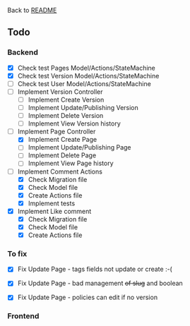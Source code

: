 Back to [README](../README.md)

## Todo
### Backend
- [X] Check test Pages Model/Actions/StateMachine
- [X] Check test Version Model/Actions/StateMachine
- [ ] Check test User Model/Actions/StateMachine
- [ ] Implement Version Controller
    - [ ] Implement Create Version
    - [ ] Implement Update/Publishing Version
    - [ ] Implement Delete Version
    - [ ] Implement View Version history
- [ ] Implement Page Controller
    - [X] Implement Create Page
    - [ ] Implement Update/Publishing Page
    - [ ] Implement Delete Page
    - [ ] Implement View Page history
- [ ] Implement Comment Actions
    - [X] Check Migration file
    - [X] Check Model file
    - [X] Create Actions file
    - [X] Implement tests
- [X] Implement Like comment
    - [X] Check Migration file
    - [X] Check Model file
    - [X] Create Actions file

### To fix
- [X] Fix Update Page - tags fields not update or create :-(
- [X] Fix Update Page - bad management ~~of slug~~ and boolean
- [X] Fix Update Page - policies can edit if no version


### Frontend
